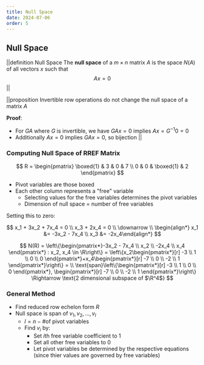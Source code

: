 ```yaml
---
title: Null Space
date: 2024-07-06
order: 5
---
```


## Null Space

||definition Null Space
The **null space** of a $m \times n$ matrix $A$ is the space $N(A)$ of all vectors $x$ such that
$$Ax = 0$$
||

||proposition
Invertible row operations do not change the null space of a matrix $A$

**Proof**:

- For $GA$ where $G$ is invertible, we have $GAx = 0$ implies $Ax = G^{-1}0 = 0$
- Additionally $Ax = 0$ implies $GAx = 0$, so bijection
  ||

### Computing Null Space of RREF Matrix

$$
R = \begin{pmatrix}
\boxed{1} & 3 & 0 & 7 \\
0 & 0 & \boxed{1} & 2
\end{pmatrix}
$$

- Pivot variables are those boxed
- Each other column represents a "free" variable
  - Selecting values for the free variables determines the pivot variables
  - Dimension of null space = number of free variables

Setting this to zero:

$$
x_1 + 3x_2 + 7x_4 = 0 \\
x_3 + 2x_4 = 0 \\
\downarrow \\
\begin{align*}
x_1 &= -3x_2 - 7x_4 \\
x_3 &= -2x_4\end{align*}
$$

$$
N(R) = \left\{\begin{pmatrix*}-3x_2 - 7x_4 \\
x_2 \\
-2x_4 \\
x_4
\end{pmatrix*} : x_2, x_4 \in \R\right\} = \left\{x_2\begin{pmatrix*}[r]
-3 \\
1 \\
0 \\
0
\end{pmatrix*}+x_4\begin{pmatrix*}[r]
-7 \\
0 \\
-2 \\
1
\end{pmatrix*}\right\} = \\
\text{span}\left\{\begin{pmatrix*}[r]
-3 \\
1 \\
0 \\
0
\end{pmatrix*}, \begin{pmatrix*}[r]
-7 \\
0 \\
-2 \\
1
\end{pmatrix*}\right\} \Rightarrow \text{2 dimensional subspace of $\R^4$}
$$

### General Method

- Find reduced row echelon form $R$
- Null space is span of $v_1, v_2, \dots, v_l$
  - $l = n - \text{\# of pivot variables}$
  - Find $v_i$ by:
    - Set $i$th free variable coefficient to $1$
    - Set all other free variables to $0$
    - Let pivot variables be determined by the respective equations (since thier values are governed by free variables)
